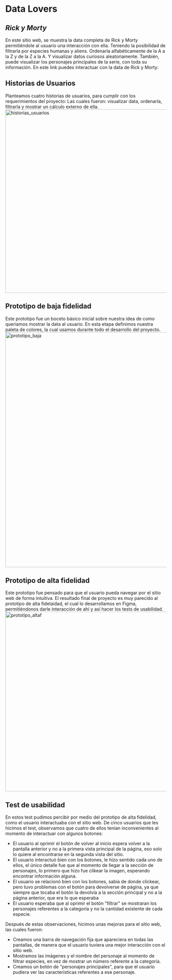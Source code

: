 # Data Lovers
## _Rick y Morty_

En este sitio web, se muestra la data completa de Rick y Morty permitiéndole al usuario una interacción con ella. Teniendo la posibilidad de filtrarla por especies humanas y aliens. Ordenarla alfabéticamente de la A a la Z y de la Z a la A. Y visualizar datos curiosos aleatoriamente. También, puede visualizar los personajes principales de la serie, con toda su información. En este link puedes interactuar con la data de Rick y Morty: 

## Historias de Usuarios

Planteamos cuatro historias de usuarios, para cumplir con los requerimientos del proyecto: Las cuales fueron: visualizar data, ordenarla, filtrarla y mostrar un cálculo externo de ella. 
<img width="573" alt="historias_usuarios" src="https://user-images.githubusercontent.com/107699984/184219225-81d7f5bf-7493-421e-9aa4-bc7711d7a036.png">


## Prototipo de baja fidelidad

Este prototipo fue un boceto básico inicial sobre nuestra idea de como queríamos mostrar la data al usuario. En esta etapa definimos nuestra paleta de colores, la cual usamos durante todo el desarrollo del proyecto.
<img width="734" alt="prototipo_baja" src="https://user-images.githubusercontent.com/107699984/184219071-b04c357a-690f-449e-bb77-d822f280a528.png">

## Prototipo de alta fidelidad

Este prototipo fue pensado para que el usuario pueda navegar por el sitio web de forma intuitiva. El resultado final de proyecto es muy parecido al prototipo de alta fidelaidad, el cual lo desarrollamos en Figma, permitiéndonos darle interacción de ahí y así hacer los tests de usabilidad. 
<img width="561" alt="prototipo_altaf" src="https://user-images.githubusercontent.com/107699984/184218727-5b74a8c7-3b96-4061-9723-0ba40d3a5e9e.png">

## Test de usabilidad
En estos test pudimos percibir por medio del prototipo de alta fidelidad, como el usuario interactuaba con el sitio web. De cinco usuarios que les hicimos el test, observamos que cuatro de ellos tenían inconvenientes al momento de interactuar con algunos botones:
-  El usuario  al oprimir el botón de volver al inicio espera volver a la pantalla anterior y no a la primera vista principal de la página, eso solo lo quiere al encontrarse en la segunda vista del sitio.
- El usuario interactuó bien con los botones, le hizo sentido cada uno de ellos, el único detalle fue que al momento de llegar a la sección de personajes, lo primero que hizo fue  clikear la imagen, esperando encontrar información alguna.
- El usuario se relacionó bien con los botones, sabía de donde clickear, pero tuvo problemas con el botón para devolverse de página, ya que siempre que tocaba el botón la devolvía a la sección principal y no a la página anterior, que era lo que esperaba
- El usuario esperaba que al oprimir el botón "filtrar" se mostraran los personajes referentes a la categoría y no la cantidad existente de cada especie.

Después de estas observaciones, hicimos unas mejoras para el sitio web, las cuales fueron: 
- Creamos una barra de navegación fija  que apareciera en todas las pantallas, de manera que el usuario tuviera una mejor interacción con el sitio web.
- Mostramos las imágenes y el nombre del personaje al momento de filtrar especies, en vez de mostrar un número referente a la categoría.
- Creamos un botón de "personajes principales", para que el usuario pudiera ver las características referentes a ese personaje.

